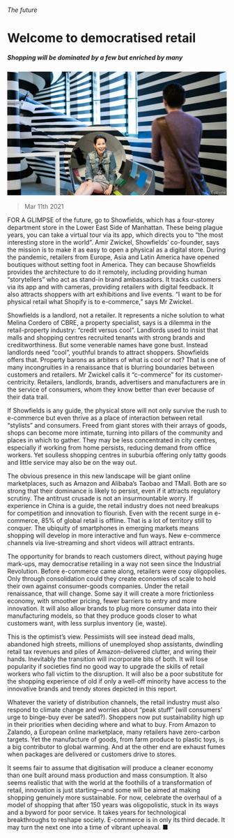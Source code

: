 ###### The future

# Welcome to democratised retail 

##### Shopping will be dominated by a few but enriched by many 

![image](images/20210313_SRP064_0.jpg) 

> Mar 11th 2021 


FOR A GLIMPSE of the future, go to Showfields, which has a four-storey department store in the Lower East Side of Manhattan. These being plague years, you can take a virtual tour via its app, which directs you to “the most interesting store in the world”. Amir Zwickel, Showfields’ co-founder, says the mission is to make it as easy to open a physical as a digital store. During the pandemic, retailers from Europe, Asia and Latin America have opened boutiques without setting foot in America. They can because Showfields provides the architecture to do it remotely, including providing human “storytellers” who act as stand-in brand ambassadors. It tracks customers via its app and with cameras, providing retailers with digital feedback. It also attracts shoppers with art exhibitions and live events. “I want to be for physical retail what Shopify is to e-commerce,” says Mr Zwickel.


Showfields is a landlord, not a retailer. It represents a niche solution to what Melina Cordero of CBRE, a property specialist, says is a dilemma in the retail-property industry: “credit versus cool”. Landlords used to insist that malls and shopping centres recruited tenants with strong brands and creditworthiness. But some venerable names have gone bust. Instead landlords need “cool”, youthful brands to attract shoppers. Showfields offers that. Property barons as arbiters of what is cool or not? That is one of many incongruities in a renaissance that is blurring boundaries between customers and retailers. Mr Zwickel calls it “c-commerce” for its customer-centricity. Retailers, landlords, brands, advertisers and manufacturers are in the service of consumers, whom they know better than ever because of their data trail.



If Showfields is any guide, the physical store will not only survive the rush to e-commerce but even thrive as a place of interaction between retail “stylists” and consumers. Freed from giant stores with their arrays of goods, shops can become more intimate, turning into pillars of the community and places in which to gather. They may be less concentrated in city centres, especially if working from home persists, reducing demand from office workers. Yet soulless shopping centres in suburbia offering only tatty goods and little service may also be on the way out.


The obvious presence in this new landscape will be giant online marketplaces, such as Amazon and Alibaba’s Taobao and TMall. Both are so strong that their dominance is likely to persist, even if it attracts regulatory scrutiny. The antitrust crusade is not an insurmountable worry. If experience in China is a guide, the retail industry does not need breakups for competition and innovation to flourish. Even with the recent surge in e-commerce, 85% of global retail is offline. That is a lot of territory still to conquer. The ubiquity of smartphones in emerging markets means shopping will develop in more interactive and fun ways. New e-commerce channels via live-streaming and short videos will attract entrants.


The opportunity for brands to reach customers direct, without paying huge mark-ups, may democratise retailing in a way not seen since the Industrial Revolution. Before e-commerce came along, retailers were cosy oligopolies. Only through consolidation could they create economies of scale to hold their own against consumer-goods companies. Under the retail renaissance, that will change. Some say it will create a more frictionless economy, with smoother pricing, fewer barriers to entry and more innovation. It will also allow brands to plug more consumer data into their manufacturing models, so that they produce goods closer to what customers want, with less surplus inventory (ie, waste).


This is the optimist’s view. Pessimists will see instead dead malls, abandoned high streets, millions of unemployed shop assistants, dwindling retail tax revenues and piles of Amazon-delivered clutter, and wring their hands. Inevitably the transition will incorporate bits of both. It will lose popularity if societies find no good way to upgrade the skills of retail workers who fall victim to the disruption. It will also be a poor substitute for the shopping experience of old if only a well-off minority have access to the innovative brands and trendy stores depicted in this report. 


Whatever the variety of distribution channels, the retail industry must also respond to climate change and worries about “peak stuff” (will consumers’ urge to binge-buy ever be sated?). Shoppers now put sustainability high up in their priorities when deciding where and what to buy. From Amazon to Zalando, a European online marketplace, many retailers have zero-carbon targets. Yet the manufacture of goods, from farm produce to plastic toys, is a big contributor to global warming. And at the other end are exhaust fumes when packages are delivered or customers drive to stores.


It seems fair to assume that digitisation will produce a cleaner economy than one built around mass production and mass consumption. It also seems realistic that with the world at the foothills of a transformation of retail, innovation is just starting—and some will be aimed at making shopping genuinely more sustainable. For now, celebrate the overhaul of a model of shopping that after 150 years was oligopolistic, stuck in its ways and a byword for poor service. It takes years for technological breakthroughs to reshape society. E-commerce is in only its third decade. It may turn the next one into a time of vibrant upheaval. ■

